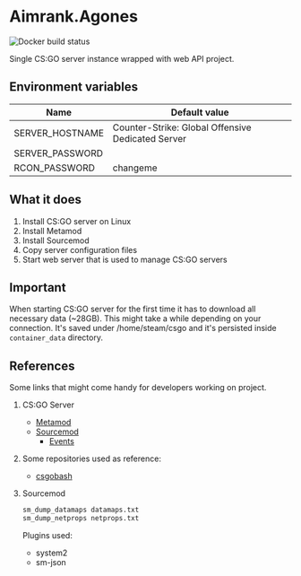 # Aimrank.Agones

![Docker build status](https://github.com/Aimrank/Aimrank.Agones/workflows/Master%20build/badge.svg)

Single CS:GO server instance wrapped with web API project.

## Environment variables

|Name                 |Default value|
|---------------------|-------------|
|SERVER_HOSTNAME      |Counter-Strike: Global Offensive Dedicated Server|
|SERVER_PASSWORD      ||
|RCON_PASSWORD        |changeme|

## What it does

1. Install CS:GO server on Linux
2. Install Metamod
3. Install Sourcemod
4. Copy server configuration files
5. Start web server that is used to manage CS:GO servers
   
## Important

When starting CS:GO server for the first time it has to download all necessary data (~28GB). This might take a while depending on
your connection. It's saved under /home/steam/csgo and it's persisted inside `container_data` directory.

## References

Some links that might come handy for developers working on project.

1. CS:GO Server

    - [Metamod](https://wiki.alliedmods.net/Category:Metamod:Source_Documentation)
    - [Sourcemod](https://wiki.alliedmods.net/Category:SourceMod_Documentation)
        - [Events](https://wiki.alliedmods.net/Counter-Strike:_Global_Offensive_Events)

2. Some repositories used as reference:

    - [csgobash](https://github.com/jpcanoso/csgobash)

3. Sourcemod

   ```bash
   sm_dump_datamaps datamaps.txt
   sm_dump_netprops netprops.txt
   ```

   Plugins used:

    - system2
    - sm-json
